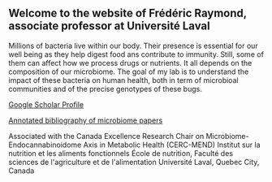 ## Welcome to the website of Frédéric Raymond, associate professor at Université Laval

Millions of bacteria live within our body. Their presence is essential for our well being as they help digest food ans contribute to immunity. Still, some of them can affect how we process drugs or nutrients. It all depends on the composition of our microbiome. The goal of my lab is to understand the impact of these bacteria on human health, both in term of microbioal communities and of the precise genotypes of these bugs.

[Google Scholar Profile](https://scholar.google.ca/citations?user=Ulexpm0AAAAJ&hl)

[Annotated bibliography of microbiome papers](AnnotatedMicrobiomeBibliography.md)

Associated with the Canada Excellence Research Chair on Microbiome-Endocannabinoidome Axis in Metabolic Health (CERC-MEND)
Institut sur la nutrition et les aliments fonctionnels
École de nutrition, Faculté des sciences de l'agriculture et de l'alimentation
Université Laval, Quebec City, Canada
